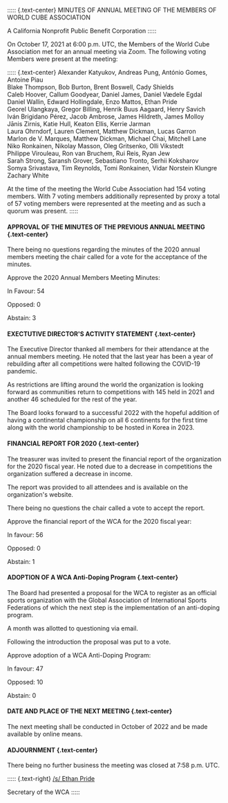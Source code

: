::::: {.text-center}
MINUTES OF ANNUAL MEETING OF THE MEMBERS OF WORLD CUBE ASSOCIATION

A California Nonprofit Public Benefit Corporation
:::::

On October 17, 2021 at 6:00 p.m. UTC, the Members of the World Cube Association met for an annual meeting via Zoom. The following voting Members were present at the meeting:

::::: {.text-center}
Alexander Katyukov, Andreas Pung, António Gomes, Antoine Piau <br>
Blake Thompson, Bob Burton, Brent Boswell, Cady Shields <br>
Caleb Hoover, Callum Goodyear, Daniel James, Daniel Vædele Egdal <br>
Daniel Wallin, Edward Hollingdale, Enzo Mattos, Ethan Pride <br>
Georel Ulangkaya, Gregor Billing, Henrik Buus Aagaard, Henry Savich <br>
Iván Brigidano Pérez, Jacob Ambrose, James Hildreth, James Molloy <br>
Jānis Zirnis, Katie Hull, Keaton Ellis, Kerrie Jarman <br>
Laura Ohrndorf, Lauren Clement, Matthew Dickman, Lucas Garron <br>
Marlon de V. Marques, Matthew Dickman, Michael Chai, Mitchell Lane <br>
Niko Ronkainen, Nikolay Masson, Oleg Gritsenko, Olli Vikstedt <br>
Philippe Virouleau, Ron van Bruchem, Rui Reis, Ryan Jew <br>
Sarah Strong, Saransh Grover, Sebastiano Tronto, Serhii Koksharov <br>
Somya Srivastava, Tim Reynolds, Tomi Ronkainen, Vidar Norstein Klungre <br>
Zachary White <br>


At the time of the meeting the World Cube Association had 154 voting members. With 7 voting members additionally represented by proxy a total of 57 voting members were represented at the meeting and as such a quorum was present.
:::::


#### APPROVAL OF THE MINUTES OF THE PREVIOUS ANNUAL MEETING {.text-center}

There being no questions regarding the minutes of the 2020 annual members meeting the chair called for a vote for the acceptance of the minutes.

Approve the 2020 Annual Members Meeting Minutes:

In Favour: 54

Opposed: 0

Abstain: 3

#### EXECTUTIVE DIRECTOR'S ACTIVITY STATEMENT {.text-center}

The Executive Director thanked all members for their attendance at the annual members meeting. He noted that the last year has been a year of rebuilding after all competitions were halted following the COVID-19 pandemic.

As restrictions are lifting around the world the organization is looking forward as communities return to competitions with 145 held in 2021 and another 46 scheduled for the rest of the year.

The Board looks forward to a successful 2022 with the hopeful addition of having a continental championship on all 6 continents for the first time along with the world championship to be hosted in Korea in 2023.


#### FINANCIAL REPORT FOR 2020 {.text-center}

The treasurer was invited to present the financial report of the organization for the 2020 fiscal year. He noted due to a decrease in competitions the organization suffered a decrease in income.

The report was provided to all attendees and is available on the organization's website.

There being no questions the chair called a vote to accept the report.

Approve the financial report of the WCA for the 2020 fiscal year:

In favour: 56

Opposed: 0

Abstain: 1

#### ADOPTION OF A WCA Anti-Doping Program {.text-center}

The Board had presented a proposal for the WCA to register as an official sports organization with the Global Association of International Sports Federations of which the next step is the implementation of an anti-doping program.

A month was allotted to questioning via email.

Following the introduction the proposal was put to a vote.

Approve adoption of a WCA Anti-Doping Program:

In favour: 47

Opposed: 10

Abstain: 0

#### DATE AND PLACE OF THE NEXT MEETING {.text-center}

The next meeting shall be conducted in October of 2022 and be made available by online means.

#### ADJOURNMENT {.text-center}

There being no further business the meeting was closed at 7:58 p.m. UTC.

::::: {.text-right}
<u>/s/ Ethan Pride</u>

Secretary of the WCA
:::::
